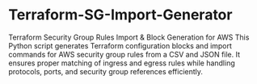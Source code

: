 # Terraform-SG-Import-Generator
Terraform Security Group Rules Import &amp; Block Generation for AWS This Python script generates Terraform configuration blocks and import commands for AWS security group rules from a CSV and JSON file. It ensures proper matching of ingress and egress rules while handling protocols, ports, and security group references efficiently.
